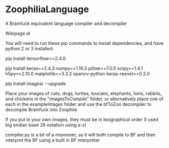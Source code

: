 # ZoophiliaLanguage
A Brainfuck equivalent language compiler and decompiler

Wikipage at 

You will need to run these pip commands to install dependencies, and have python 2 or 3 installed:

pip install tensorflow==2.4.0

pip install keras==2.4.3 numpy==1.19.3 pillow==7.0.0 scipy==1.4.1 h5py==2.10.0 matplotlib==3.3.2 opencv-python keras-resnet==0.2.0

pip install imageai --upgrade

Place your images of cats, dogs, turtles, toucans, elephants, lions, rabbits, and chickens in the "imagesToCompile" folder, or alternatively place one of each in the exampleImages folder and use the bfToZoo decompiler to decompile Brainfuck into Zoophile

If you put in your own images, they must be in lexigraphical order (I used big endian base 26 notation using a-z)

compiler.py is a bit of a misnomer, as it will both compile to BF and then interpret the BF using a built in BF interpreter
